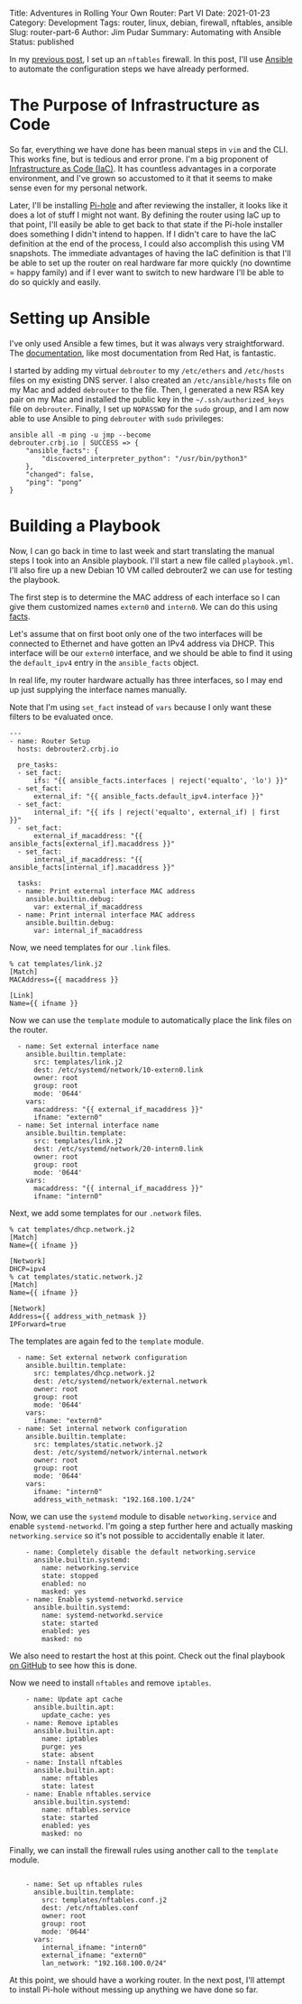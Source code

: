 Title: Adventures in Rolling Your Own Router: Part VI
Date: 2021-01-23
Category: Development
Tags: router, linux, debian, firewall, nftables, ansible
Slug: router-part-6
Author: Jim Pudar
Summary: Automating with Ansible
Status: published

<!-- markdownlint-disable line-length no-trailing-punctuation -->

In my [previous post]({filename}/debian-router-5.md), I set up an `nftables`
firewall. In this post, I'll use [Ansible](https://www.ansible.com) to
automate the configuration steps we have already performed.

# The Purpose of Infrastructure as Code

So far, everything we have done has been manual steps in `vim` and the CLI.
This works fine, but is tedious and error prone. I'm a big proponent of
[Infrastructure as Code
(IaC)](https://en.wikipedia.org/wiki/Infrastructure_as_code). It has countless
advantages in a corporate environment, and I've grown so accustomed to it that
it seems to make sense even for my personal network.

Later, I'll be installing [Pi-hole](https://pi-hole.net/) and after reviewing
the installer, it looks like it does a lot of stuff I might not want. By
defining the router using IaC up to that point, I'll easily be able to get
back to that state if the Pi-hole installer does something I didn't intend to
happen. If I didn't care to have the IaC definition at the end of the process,
I could also accomplish this using VM snapshots. The immediate advantages of
having the IaC definition is that I'll be able to set up the router on real
hardware far more quickly (no downtime = happy family) and if I ever want to
switch to new hardware I'll be able to do so quickly and easily.

# Setting up Ansible

I've only used Ansible a few times, but it was always very straightforward.
The [documentation](https://docs.ansible.com/ansible/latest/index.html), like
most documentation from Red Hat, is fantastic.

I started by adding my virtual `debrouter` to my `/etc/ethers` and
`/etc/hosts` files on my existing DNS server. I also created an
`/etc/ansible/hosts` file on my Mac and added `debrouter` to the file. Then, I
generated a new RSA key pair on my Mac and installed the public key in the
`~/.ssh/authorized_keys` file on `debrouter`. Finally, I set up `NOPASSWD` for
the `sudo` group, and I am now able to use Ansible to ping `debrouter` with
`sudo` privileges:

```text
ansible all -m ping -u jmp --become
debrouter.crbj.io | SUCCESS => {
    "ansible_facts": {
        "discovered_interpreter_python": "/usr/bin/python3"
    },
    "changed": false,
    "ping": "pong"
}
```

# Building a Playbook

Now, I can go back in time to last week and start translating the manual steps
I took into an Ansible playbook. I'll start a new file called `playbook.yml`.
I'll also fire up a new Debian 10 VM called debrouter2 we can use for testing
the playbook.

The first step is to determine the MAC address of each interface so I can give
them customized names `extern0` and `intern0`. We can do this using
[facts](https://docs.ansible.com/ansible/latest/user_guide/playbooks_vars_facts.html#vars-and-facts).

Let's assume that on first boot only one of the two interfaces will be
connected to Ethernet and have gotten an IPv4 address via DHCP. This interface
will be our `extern0` interface, and we should be able to find it using the
`default_ipv4` entry in the `ansible_facts` object.

In real life, my router hardware actually has three interfaces, so I may end
up just supplying the interface names manually.

Note that I'm using `set_fact` instead of `vars` because I only want these
filters to be evaluated once.

```text
---
- name: Router Setup
  hosts: debrouter2.crbj.io

  pre_tasks:
  - set_fact:
      ifs: "{{ ansible_facts.interfaces | reject('equalto', 'lo') }}"
  - set_fact:
      external_if: "{{ ansible_facts.default_ipv4.interface }}"
  - set_fact:
      internal_if: "{{ ifs | reject('equalto', external_if) | first }}"
  - set_fact:
      external_if_macaddress: "{{ ansible_facts[external_if].macaddress }}"
  - set_fact:
      internal_if_macaddress: "{{ ansible_facts[internal_if].macaddress }}"

  tasks:
  - name: Print external interface MAC address
    ansible.builtin.debug:
      var: external_if_macaddress
  - name: Print internal interface MAC address
    ansible.builtin.debug:
      var: internal_if_macaddress

```

Now, we need templates for our `.link` files.

```text
% cat templates/link.j2
[Match]
MACAddress={{ macaddress }}

[Link]
Name={{ ifname }}
```

Now we can use the `template` module to automatically place the link files on
the router.

```text
  - name: Set external interface name
    ansible.builtin.template:
      src: templates/link.j2
      dest: /etc/systemd/network/10-extern0.link
      owner: root
      group: root
      mode: '0644'
    vars:
      macaddress: "{{ external_if_macaddress }}"
      ifname: "extern0"
  - name: Set internal interface name
    ansible.builtin.template:
      src: templates/link.j2
      dest: /etc/systemd/network/20-intern0.link
      owner: root
      group: root
      mode: '0644'
    vars:
      macaddress: "{{ internal_if_macaddress }}"
      ifname: "intern0"
```

Next, we add some templates for our `.network` files.

```text
% cat templates/dhcp.network.j2
[Match]
Name={{ ifname }}

[Network]
DHCP=ipv4
% cat templates/static.network.j2
[Match]
Name={{ ifname }}

[Network]
Address={{ address_with_netmask }}
IPForward=true
```

The templates are again fed to the `template` module.

```text
  - name: Set external network configuration
    ansible.builtin.template:
      src: templates/dhcp.network.j2
      dest: /etc/systemd/network/external.network
      owner: root
      group: root
      mode: '0644'
    vars:
      ifname: "extern0"
  - name: Set internal network configuration
    ansible.builtin.template:
      src: templates/static.network.j2
      dest: /etc/systemd/network/internal.network
      owner: root
      group: root
      mode: '0644'
    vars:
      ifname: "intern0"
      address_with_netmask: "192.168.100.1/24"
```

Now, we can use the `systemd` module to disable `networking.service` and
enable `systemd-networkd`. I'm going a step further here and actually masking
`networking.service` so it's not possible to accidentally enable it later.

```text
    - name: Completely disable the default networking.service
      ansible.builtin.systemd:
        name: networking.service
        state: stopped
        enabled: no
        masked: yes
    - name: Enable systemd-networkd.service
      ansible.builtin.systemd:
        name: systemd-networkd.service
        state: started
        enabled: yes
        masked: no
```

We also need to restart the host at this point. Check out the final playbook
[on GitHub](https://github.com/jimpudar/my-router) to see how this is done.

Now we need to install `nftables` and remove `iptables`.

```text
    - name: Update apt cache
      ansible.builtin.apt:
        update_cache: yes
    - name: Remove iptables
      ansible.builtin.apt:
        name: iptables
        purge: yes
        state: absent
    - name: Install nftables
      ansible.builtin.apt:
        name: nftables
        state: latest
    - name: Enable nftables.service
      ansible.builtin.systemd:
        name: nftables.service
        state: started
        enabled: yes
        masked: no
```

Finally, we can install the firewall rules using another call to the
`template` module.

```text

    - name: Set up nftables rules
      ansible.builtin.template:
        src: templates/nftables.conf.j2
        dest: /etc/nftables.conf
        owner: root
        group: root
        mode: '0644'
      vars:
        internal_ifname: "intern0"
        external_ifname: "extern0"
        lan_network: "192.168.100.0/24"
```

At this point, we should have a working router. In the next post, I'll attempt
to install Pi-hole without messing up anything we have done so far.
